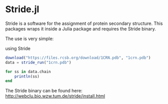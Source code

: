 # Stride.jl

Stride is a software for the assignment of protein secondary structure. This packages wraps it inside a Julia package and requires
the Stride binary.

The use is very simple:

using Stride

``` Julia
download("https://files.rcsb.org/download/1CRN.pdb", "1crn.pdb")
data = stride_run("1crn.pdb")

for ss in data.chain
    println(ss)
end
```


The Stride binary can be found here: http://webclu.bio.wzw.tum.de/stride/install.html
